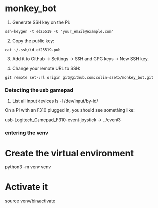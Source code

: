 # monkey_bot

1. Generate SSH key on the Pi:

```ssh-keygen -t ed25519 -C "your_email@example.com"```


2. Copy the public key:

```cat ~/.ssh/id_ed25519.pub```

3. Add it to GitHub → Settings → SSH and GPG keys → New SSH key.

4. Change your remote URL to SSH:

```git remote set-url origin git@github.com:colin-szeto/monkey_bot.git```


### Detecting the usb gamepad
1. List all input devices
ls -l /dev/input/by-id/


On a Pi with an F310 plugged in, you should see something like:

usb-Logitech_Gamepad_F310-event-joystick -> ../event3



### entering the venv 

# Create the virtual environment
python3 -m venv venv

# Activate it
source venv/bin/activate
